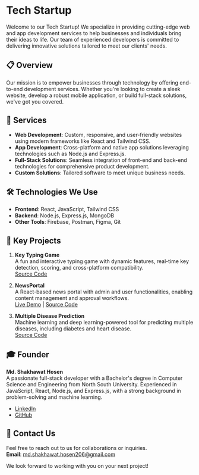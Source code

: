 # Tech Startup

Welcome to our Tech Startup! We specialize in providing cutting-edge web and app development services to help businesses and individuals bring their ideas to life. Our team of experienced developers is committed to delivering innovative solutions tailored to meet our clients' needs.

## 📋 Overview

Our mission is to empower businesses through technology by offering end-to-end development services. Whether you're looking to create a sleek website, develop a robust mobile application, or build full-stack solutions, we've got you covered.

## 💼 Services

- **Web Development**: Custom, responsive, and user-friendly websites using modern frameworks like React and Tailwind CSS.
- **App Development**: Cross-platform and native app solutions leveraging technologies such as Node.js and Express.js.
- **Full-Stack Solutions**: Seamless integration of front-end and back-end technologies for comprehensive product development.
- **Custom Solutions**: Tailored software to meet unique business needs.

## 🛠️ Technologies We Use

- **Frontend**: React, JavaScript, Tailwind CSS
- **Backend**: Node.js, Express.js, MongoDB
- **Other Tools**: Firebase, Postman, Figma, Git

## 🌟 Key Projects

1. **Key Typing Game**  
   A fun and interactive typing game with dynamic features, real-time key detection, scoring, and cross-platform compatibility.  
   [Source Code](https://github.com/Md-Shakhawat-Hosen/alpha-clash)

2. **NewsPortal**  
   A React-based news portal with admin and user functionalities, enabling content management and approval workflows.  
   [Live Demo](https://newspaper-a-12-client.web.app/) | [Source Code](https://github.com/Md-Shakhawat-Hosen/News-portal-client)

3. **Multiple Disease Prediction**  
   Machine learning and deep learning-powered tool for predicting multiple diseases, including diabetes and heart disease.  
   [Source Code](https://github.com/Md-Shakhawat-Hosen/MultipleDiseasePrediction)

## 🎓 Founder

**Md. Shakhawat Hosen**  
A passionate full-stack developer with a Bachelor's degree in Computer Science and Engineering from North South University. Experienced in JavaScript, React, Node.js, and Express.js, with a strong background in problem-solving and machine learning.

- [LinkedIn](https://www.linkedin.com/in/shakhawat-hosen-565650263/)
- [GitHub](https://github.com/Md-Shakhawat-Hosen)

## 📩 Contact Us

Feel free to reach out to us for collaborations or inquiries.  
**Email**: md.shakhawat.hosen206@gmail.com  
 
We look forward to working with you on your next project!
